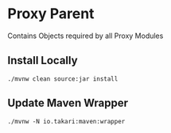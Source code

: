 # Proxy Parent
Contains Objects required by all Proxy Modules

## Install Locally
```
./mvnw clean source:jar install
```


## Update Maven Wrapper
```
./mvnw -N io.takari:maven:wrapper
```
